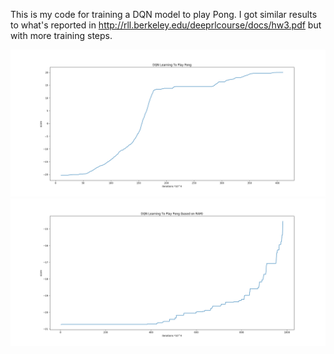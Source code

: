 This is my code for training a DQN model to play Pong.
I got similar results to what's reported in http://rll.berkeley.edu/deeprlcourse/docs/hw3.pdf but with more training steps.

![Alt text](./Atari_score(screen).png?raw=true "Optional Title")
![Alt text](./Atari_score(RAM).png?raw=true "Optional Title")

